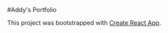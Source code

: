#Addy's Portfolio

This project was bootstrapped with [Create React App](https://github.com/facebook/create-react-app).

